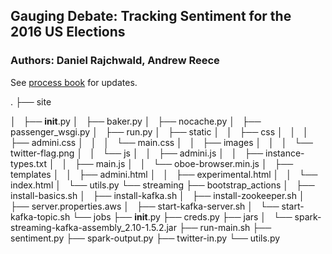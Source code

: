 ## Gauging Debate: Tracking Sentiment for the 2016 US Elections
### Authors: Daniel Rajchwald, Andrew Reece

See <a href="https://docs.google.com/document/d/1ncgcKObu8FmFr2-T6JLUhg-GArKaeCCcC7qfIMB1dbc/edit?usp=sharing">process book</a> for updates.

.
├── site

│   ├── __init__.py
│   ├── baker.py
│   ├── nocache.py
│   ├── passenger_wsgi.py
│   ├── run.py
│   ├── static
│   │   ├── css
│   │   │   ├── admini.css
│   │   │   └── main.css
│   │   ├── images
│   │   │   └── twitter-flag.png
│   │   └── js
│   │       ├── admini.js
│   │       ├── instance-types.txt
│   │       ├── main.js
│   │       └── oboe-browser.min.js
│   ├── templates
│   │   ├── admini.html
│   │   ├── experimental.html
│   │   └── index.html
│   └── utils.py
└── streaming
    ├── bootstrap_actions
    │   ├── install-basics.sh
    │   ├── install-kafka.sh
    │   ├── install-zookeeper.sh
    │   ├── server.properties.aws
    │   ├── start-kafka-server.sh
    │   └── start-kafka-topic.sh
    └── jobs
        ├── __init__.py
        ├── creds.py
        ├── jars
        │   └── spark-streaming-kafka-assembly_2.10-1.5.2.jar
        ├── run-main.sh
        ├── sentiment.py
        ├── spark-output.py
        ├── twitter-in.py
        └── utils.py